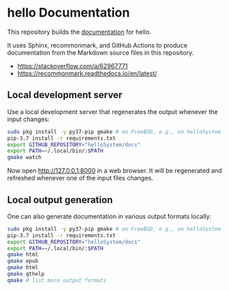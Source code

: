 # hello Documentation

This repository builds the [documentation](https://hellosystem.github.io/docs/) for hello.

It uses Sphinx, recommonmark, and GitHub Actions to produce documentation from the Markdown source files in this repository.

* https://stackoverflow.com/a/62967771
* https://recommonmark.readthedocs.io/en/latest/

## Local development server

Use a local development server that regenerates the output whenever the input changes:

```sh
sudo pkg install -y py37-pip gmake # on FreeBSD, e.g., on helloSystem
pip-3.7 install -r requirements.txt
export GITHUB_REPOSITORY="helloSystem/docs"
export PATH=~/.local/bin/:$PATH
gmake watch
```

Now open http://127.0.0.1:8000 in a web browser. It will be regenerated and refreshed whenever one of the input files changes.

## Local output generation

One can also generate documentation in various output formats locally:

```sh
sudo pkg install -y py37-pip gmake # on FreeBSD, e.g., on helloSystem
pip-3.7 install -r requirements.txt
export GITHUB_REPOSITORY="helloSystem/docs"
export PATH=~/.local/bin/:$PATH
gmake html
gmake epub
gmake html
gmake qthelp
qmake # list more output formats
```

